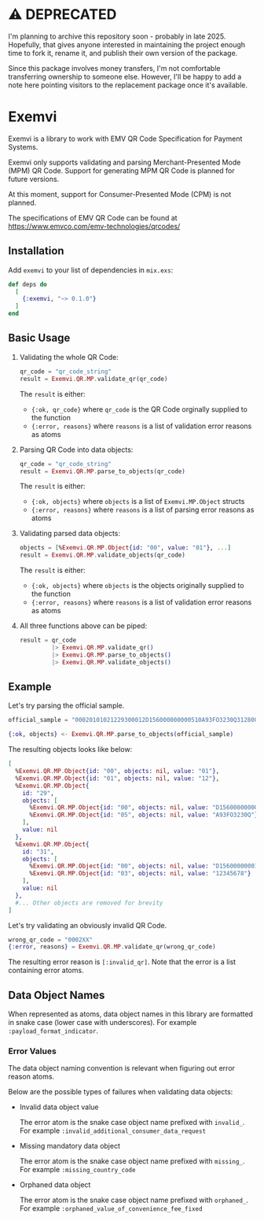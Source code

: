 # ⚠️ DEPRECATED

I'm planning to archive this repository soon - probably in late 2025. Hopefully, that gives anyone interested in maintaining the project enough time to fork it, rename it, and publish their own version of the package.

Since this package involves money transfers, I'm not comfortable transferring ownership to someone else. However, I'll be happy to add a note here pointing visitors to the replacement package once it's available.

# Exemvi

Exemvi is a library to work with EMV QR Code Specification for Payment Systems.

Exemvi only supports validating and parsing Merchant-Presented Mode (MPM) QR Code. Support for generating MPM QR Code is planned for future versions.

At this moment, support for Consumer-Presented Mode (CPM) is not planned.

The specifications of EMV QR Code can be found at https://www.emvco.com/emv-technologies/qrcodes/

## Installation

Add `exemvi` to your list of dependencies in `mix.exs`:

```elixir
def deps do
  [
    {:exemvi, "~> 0.1.0"}
  ]
end
```

## Basic Usage

1. Validating the whole QR Code:
   ```elixir
   qr_code = "qr_code_string"
   result = Exemvi.QR.MP.validate_qr(qr_code)
   ```

   The `result` is either:
   - `{:ok, qr_code}` where `qr_code` is the QR Code orginally supplied to the function
   - `{:error, reasons}` where `reasons` is a list of validation error reasons as atoms

2. Parsing QR Code into data objects:
   ```elixir
   qr_code = "qr_code_string"
   result = Exemvi.QR.MP.parse_to_objects(qr_code)
   ```

   The `result` is either:
   - `{:ok, objects}` where `objects` is a list of `Exemvi.MP.Object` structs
   - `{:error, reasons}` where `reasons` is a list of parsing error reasons as atoms

3. Validating parsed data objects:
   ```elixir
   objects = [%Exemvi.QR.MP.Object{id: "00", value: "01"}, ...]
   result = Exemvi.QR.MP.validate_objects(qr_code)
   ```

   The `result` is either:
   - `{:ok, objects}` where `objects` is the objects originally supplied to the function
   - `{:error, reasons}` where `reasons` is a list of validation error reasons as atoms

4. All three functions above can be piped:
   ```elixir
   result = qr_code
            |> Exemvi.QR.MP.validate_qr()
            |> Exemvi.QR.MP.parse_to_objects()
            |> Exemvi.QR.MP.validate_objects()
   ```

## Example

Let's try parsing the official sample.

```elixir
official_sample = "00020101021229300012D156000000000510A93FO3230Q31280012D15600000001030812345678520441115802CN5914BEST TRANSPORT6007BEIJING64200002ZH0104最佳运输0202北京540523.7253031565502016233030412340603***0708A60086670902ME91320016A0112233449988770708123456786304A13A"

{:ok, objects} <- Exemvi.QR.MP.parse_to_objects(official_sample)
```

The resulting objects looks like below:

```elixir
[
  %Exemvi.QR.MP.Object{id: "00", objects: nil, value: "01"},
  %Exemvi.QR.MP.Object{id: "01", objects: nil, value: "12"},
  %Exemvi.QR.MP.Object{
    id: "29",
    objects: [
      %Exemvi.QR.MP.Object{id: "00", objects: nil, value: "D15600000000"},
      %Exemvi.QR.MP.Object{id: "05", objects: nil, value: "A93FO3230Q"}
    ],
    value: nil
  },
  %Exemvi.QR.MP.Object{
    id: "31",
    objects: [
      %Exemvi.QR.MP.Object{id: "00", objects: nil, value: "D15600000001"},
      %Exemvi.QR.MP.Object{id: "03", objects: nil, value: "12345678"}
    ],
    value: nil
  },
  #... Other objects are removed for brevity
]
```

Let's try validating an obviously invalid QR Code.

```elixir
wrong_qr_code = "0002XX"
{:error, reasons} = Exemvi.QR.MP.validate_qr(wrong_qr_code)
```

The resulting error reason is `[:invalid_qr]`. Note that the error is a list containing error atoms.

## Data Object Names

When represented as atoms, data object names in this library are formatted in snake case (lower case with underscores). For example `:payload_format_indicator`.

### Error Values

The data object naming convention is relevant when figuring out error reason atoms.

Below are the possible types of failures when validating data objects:
- Invalid data object value

  The error atom is the snake case object name prefixed with `invalid_`. For example `:invalid_additional_consumer_data_request`

- Missing mandatory data object

  The error atom is the snake case object name prefixed with `missing_`. For example `:missing_country_code`

- Orphaned data object

  The error atom is the snake case object name prefixed with `orphaned_`. For example `:orphaned_value_of_convenience_fee_fixed`
